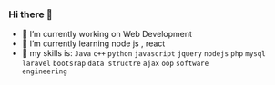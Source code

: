 ### Hi there 👋

 

- 🔭 I’m currently working on Web Development
- 🌱 I’m currently learning node js , react  
- 🐎 my skills is: <code>Java</code> <code>c++</code> <code>python</code> <code>javascript</code> <code>jquery</code> <code>nodejs</code> <code>php</code> <code>mysql</code> <code>laravel</code> <code>bootsrap</code> <code>data structre</code>  <code>ajax</code> <code>oop</code>  <code>software engineering</code>  
